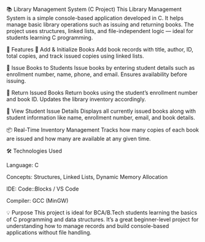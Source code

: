 📚 Library Management System (C Project)
This Library Management System is a simple console-based application developed in C. It helps manage basic library operations such as issuing and returning books. The project uses structures, linked lists, and file-independent logic — ideal for students learning C programming.

🚀 Features
📘 Add & Initialize Books
Add book records with title, author, ID, total copies, and track issued copies using linked lists.

🧾 Issue Books to Students
Issue books by entering student details such as enrollment number, name, phone, and email. Ensures availability before issuing.

🔁 Return Issued Books
Return books using the student’s enrollment number and book ID. Updates the library inventory accordingly.

📄 View Student Issue Details
Displays all currently issued books along with student information like name, enrollment number, email, and book details.

📦 Real-Time Inventory Management
Tracks how many copies of each book are issued and how many are available at any given time.

🛠️ Technologies Used

Language: C

Concepts: Structures, Linked Lists, Dynamic Memory Allocation

IDE: Code::Blocks / VS Code

Compiler: GCC (MinGW)

💡 Purpose
This project is ideal for BCA/B.Tech students learning the basics of C programming and data structures. It’s a great beginner-level project for understanding how to manage records and build console-based applications without file handling.

